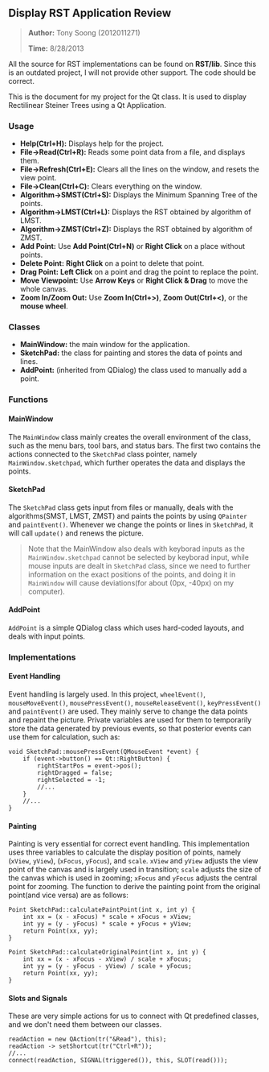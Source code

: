 ## Display RST Application Review
> **Author:** Tony Soong (2012011271)
> 
> **Time:** 8/28/2013

All the source for RST implementations can be found on **RST/lib**. Since this is an outdated project, I will not provide other support. The code should be correct.

This is the document for my project for the Qt class. It is used to display Rectilinear Steiner Trees using a Qt Application.

### Usage

* **Help(Ctrl+H):** Displays help for the project.
* **File->Read(Ctrl+R):** Reads some point data from a file, and displays them.
* **File->Refresh(Ctrl+E):**  Clears all the lines on the window, and resets the view point.
* **File->Clean(Ctrl+C):** Clears everything on the window.
* **Algorithm->SMST(Ctrl+S):** Displays the Minimum Spanning Tree of the points.
* **Algorithm->LMST(Ctrl+L):** Displays the RST obtained by algorithm of LMST.
* **Algorithm->ZMST(Ctrl+Z):** Displays the RST obtained by algorithm of ZMST.
* **Add Point:** Use **Add Point(Ctrl+N)** or **Right Click** on a place without points.
* **Delete Point:** **Right Click** on a point to delete that point.
* **Drag Point:** **Left Click**  on a point and drag the point to replace the point.
* **Move Viewpoint:** Use **Arrow Keys** or **Right Click & Drag** to move the whole canvas.
* **Zoom In/Zoom Out:** Use **Zoom In(Ctrl+>)**, **Zoom Out(Ctrl+<)**, or the **mouse wheel**.

### Classes
* **MainWindow:** the main window for the application.
* **SketchPad:** the class for painting and stores the data of points and lines.
* **AddPoint:** (inherited from QDialog) the class used to manually add a point.

### Functions
#### MainWindow
The `MainWindow` class mainly creates the overall environment of the class, such as the menu bars, tool bars, and status bars. The first two contains the actions connected to the `SketchPad` class pointer, namely `MainWindow.sketchpad`, which further operates the data and displays the points.

#### SketchPad
The `SketchPad` class gets input from files or manually, deals with the algorithms(SMST, LMST, ZMST) and paints the points by using `QPainter` and `paintEvent()`. Whenever we change the points or lines in `SketchPad`, it will call `update()` and renews the picture.

> Note that the MainWindow also deals with keyborad inputs as the `MainWindow.sketchpad` cannot be selected by keyborad input, while mouse inputs are dealt in `SketchPad` class, since we need to further information on the exact positions of the points, and doing it in `MainWindow` will cause deviations(for about (0px, -40px) on my computer).

#### AddPoint
`AddPoint` is a simple QDialog class which uses hard-coded layouts, and deals with input points.

### Implementations
#### Event Handling
Event handling is largely used. In this project, `wheelEvent()`, `mouseMoveEvent()`, `mousePressEvent()`, `mouseReleaseEvent()`, `keyPressEvent()` and `paintEvent()` are used. They mainly serve to change the data points and repaint the picture. Private variables are used for them to temporarily store the data generated by previous events, so that posterior events can use them for calculation, such as:

	void SketchPad::mousePressEvent(QMouseEvent *event) {
	    if (event->button() == Qt::RightButton) {
	        rightStartPos = event->pos();
	        rightDragged = false;
	        rightSelected = -1;
			//...
		}
		//...
	}

#### Painting
Painting is very essential for correct event handling. This implementation uses three variables to calculate the display position of points, namely (`xView`, `yView`), (`xFocus`, `yFocus`), and `scale`. `xView` and `yView` adjusts the view point of the canvas and is largely used in transition; `scale` adjusts the size of the canvas which is used in zooming; `xFocus` and `yFocus` adjusts the central point for zooming. The function to derive the painting point from the original point(and vice versa) are as follows:

	Point SketchPad::calculatePaintPoint(int x, int y) {
	    int xx = (x - xFocus) * scale + xFocus + xView;
	    int yy = (y - yFocus) * scale + yFocus + yView;
	    return Point(xx, yy);
	}
	
	Point SketchPad::calculateOriginalPoint(int x, int y) {
	    int xx = (x - xFocus - xView) / scale + xFocus;
	    int yy = (y - yFocus - yView) / scale + yFocus;
	    return Point(xx, yy);
	}

#### Slots and Signals
These are very simple actions for us to connect with Qt predefined classes, and we don't need them between our classes.

	readAction = new QAction(tr("&Read"), this);
    readAction -> setShortcut(tr("Ctrl+R"));
	//...
	connect(readAction, SIGNAL(triggered()), this, SLOT(read()));



